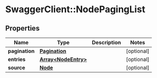 # SwaggerClient::NodePagingList

## Properties
Name | Type | Description | Notes
------------ | ------------- | ------------- | -------------
**pagination** | [**Pagination**](Pagination.md) |  | [optional] 
**entries** | [**Array&lt;NodeEntry&gt;**](NodeEntry.md) |  | [optional] 
**source** | [**Node**](Node.md) |  | [optional] 


